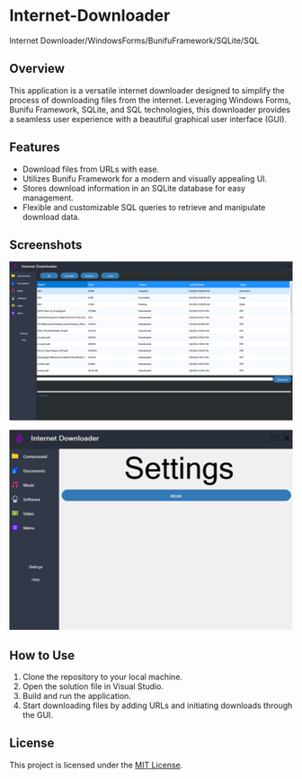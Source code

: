 # Internet-Downloader

Internet Downloader/WindowsForms/BunifuFramework/SQLite/SQL

## Overview

This application is a versatile internet downloader designed to simplify the process of downloading files from the internet. Leveraging Windows Forms, Bunifu Framework, SQLite, and SQL technologies, this downloader provides a seamless user experience with a beautiful graphical user interface (GUI).

## Features

- Download files from URLs with ease.
- Utilizes Bunifu Framework for a modern and visually appealing UI.
- Stores download information in an SQLite database for easy management.
- Flexible and customizable SQL queries to retrieve and manipulate download data.

## Screenshots

![Screenshot 1](https://github.com/EXDEICIDA/Internet-Downloader/blob/7edc2e1b4a1903ca5501259309350829ee229dfb/Screenshot%202024-03-10%20235650.png)

![Screenshot 2](https://github.com/EXDEICIDA/Internet-Downloader/blob/7edc2e1b4a1903ca5501259309350829ee229dfb/Screenshot%202024-03-10%20235736.png)

## How to Use

1. Clone the repository to your local machine.
2. Open the solution file in Visual Studio.
3. Build and run the application.
4. Start downloading files by adding URLs and initiating downloads through the GUI.

## License

This project is licensed under the [MIT License](LICENSE).

